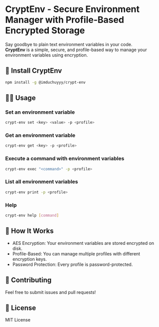 # CryptEnv - Secure Environment Manager with Profile-Based Encrypted Storage

Say goodbye to plain text environment variables in your code.  
**CryptEnv** is a simple, secure, and profile-based way to manage your environment variables using encryption.

## 🚀 Install CryptEnv

```bash
npm install -g @imduchuyyy/crypt-env
```

## 🧑‍💻 Usage
### Set an environment variable
```bash
crypt-env set <key> <value> -p <profile>
```

### Get an environment variable
```bash
crypt-env get <key> -p <profile>
```

### Execute a command with environment variables
```bash
crypt-env exec "<command>" -p <profile>
```

### List all environment variables
```bash
crypt-env print -p <profile>
```

### Help
```bash
crypt-env help [command]
```

## 🔐 How It Works
- AES Encryption: Your environment variables are stored encrypted on disk.
- Profile-Based: You can manage multiple profiles with different encryption keys.
- Password Protection: Every profile is password-protected.

## 🤝 Contributing
Feel free to submit issues and pull requests!

## 📝 License
MIT License